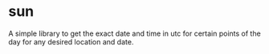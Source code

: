 # sun
A simple library to get the exact date and time in utc for certain points of the day for any desired location and date.